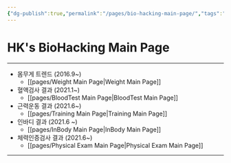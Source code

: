 ```yaml
---
{"dg-publish":true,"permalink":"/pages/bio-hacking-main-page/","tags":"gardenEntry","dgHomeLink":true,"dgPassFrontmatter":false}
---
```



# HK's BioHacking Main Page




<div style="page-break-after: always;"></div>

---


- 몸무게 트렌드 (2016.9~)
	- [[pages/Weight Main Page|Weight Main Page]]
- 혈액검사 결과 (2021.1~)
	- [[pages/BloodTest Main Page|BloodTest Main Page]]
- 근력운동 결과 (2021.6~)
	- [[pages/Training Main Page|Training Main Page]]
- 인바디 결과 (2021.6 ~)
	- [[pages/InBody Main Page|InBody Main Page]]
- 체력인증검사 결과 (2021.6~)
	- [[pages/Physical Exam Main Page|Physical Exam Main Page]]


<div style="page-break-after: always;"></div>

---







